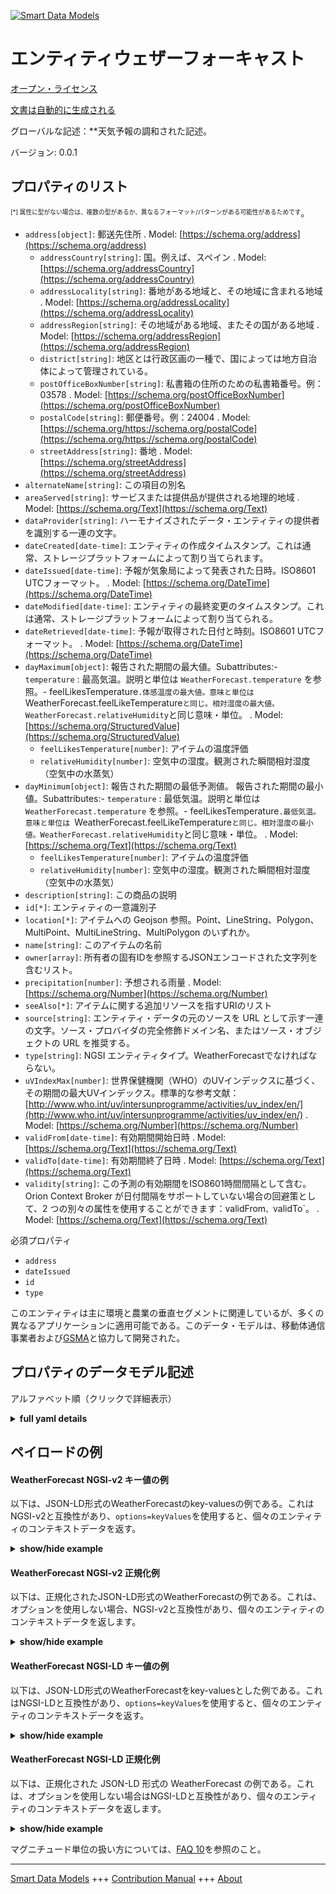 <!-- 10-Header -->    
[![Smart Data Models](https://smartdatamodels.org/wp-content/uploads/2022/01/SmartDataModels_logo.png "Logo")](https://smartdatamodels.org)    
エンティティウェザーフォーキャスト    
=================<!-- /10-Header -->    
<!-- 15-License -->    
[オープン・ライセンス](https://github.com/smart-data-models//dataModel.Weather/blob/master/WeatherForecast/LICENSE.md)    
[文書は自動的に生成される](https://docs.google.com/presentation/d/e/2PACX-1vTs-Ng5dIAwkg91oTTUdt8ua7woBXhPnwavZ0FxgR8BsAI_Ek3C5q97Nd94HS8KhP-r_quD4H0fgyt3/pub?start=false&loop=false&delayms=3000#slide=id.gb715ace035_0_60)    
<!-- /15-License -->    
<!-- 20-Description -->    
グローバルな記述：**天気予報の調和された記述。    
バージョン: 0.0.1    
<!-- /20-Description -->    
<!-- 30-PropertiesList -->    
## プロパティのリスト    
<sup><sub>[*] 属性に型がない場合は、複数の型があるか、異なるフォーマット/パターンがある可能性があるためです</sub></sup>。    
- `address[object]`: 郵送先住所  . Model: [https://schema.org/address](https://schema.org/address)	- `addressCountry[string]`: 国。例えば、スペイン  . Model: [https://schema.org/addressCountry](https://schema.org/addressCountry)    
	- `addressLocality[string]`: 番地がある地域と、その地域に含まれる地域  . Model: [https://schema.org/addressLocality](https://schema.org/addressLocality)    
	- `addressRegion[string]`: その地域がある地域、またその国がある地域  . Model: [https://schema.org/addressRegion](https://schema.org/addressRegion)    
	- `district[string]`: 地区とは行政区画の一種で、国によっては地方自治体によって管理されている。      
	- `postOfficeBoxNumber[string]`: 私書箱の住所のための私書箱番号。例：03578  . Model: [https://schema.org/postOfficeBoxNumber](https://schema.org/postOfficeBoxNumber)    
	- `postalCode[string]`: 郵便番号。例：24004  . Model: [https://schema.org/https://schema.org/postalCode](https://schema.org/https://schema.org/postalCode)    
	- `streetAddress[string]`: 番地  . Model: [https://schema.org/streetAddress](https://schema.org/streetAddress)    
- `alternateName[string]`: この項目の別名  - `areaServed[string]`: サービスまたは提供品が提供される地理的地域  . Model: [https://schema.org/Text](https://schema.org/Text)- `dataProvider[string]`: ハーモナイズされたデータ・エンティティの提供者を識別する一連の文字。  - `dateCreated[date-time]`: エンティティの作成タイムスタンプ。これは通常、ストレージプラットフォームによって割り当てられます。  - `dateIssued[date-time]`: 予報が気象局によって発表された日時。ISO8601 UTCフォーマット。  . Model: [https://schema.org/DateTime](https://schema.org/DateTime)- `dateModified[date-time]`: エンティティの最終変更のタイムスタンプ。これは通常、ストレージプラットフォームによって割り当てられる。  - `dateRetrieved[date-time]`: 予報が取得された日付と時刻。ISO8601 UTCフォーマット。  . Model: [https://schema.org/DateTime](https://schema.org/DateTime)- `dayMaximum[object]`: 報告された期間の最大値。Subattributes:- `temperature` : 最高気温。説明と単位は `WeatherForecast.temperature` を参照。- feelLikesTemperature`.体感温度の最大値。意味と単位は `WeatherForecast.feelLikeTemperature`と同じ。相対湿度の最大値。WeatherForecast.relativeHumidity`と同じ意味・単位。  . Model: [https://schema.org/StructuredValue](https://schema.org/StructuredValue)	- `feelLikesTemperature[number]`: アイテムの温度評価      
	- `relativeHumidity[number]`: 空気中の湿度。観測された瞬間相対湿度（空気中の水蒸気）      
- `dayMinimum[object]`: 報告された期間の最低予測値。  報告された期間の最小値。Subattributes:- `temperature` : 最低気温。説明と単位は `WeatherForecast.temperature` を参照。- feelLikesTemperature`.最低気温。意味と単位は `WeatherForecast.feelLikeTemperature`と同じ。相対湿度の最小値。WeatherForecast.relativeHumidity`と同じ意味・単位。  . Model: [https://schema.org/Text](https://schema.org/Text)	- `feelLikesTemperature[number]`: アイテムの温度評価      
	- `relativeHumidity[number]`: 空気中の湿度。観測された瞬間相対湿度（空気中の水蒸気）      
- `description[string]`: この商品の説明  - `id[*]`: エンティティの一意識別子  - `location[*]`: アイテムへの Geojson 参照。Point、LineString、Polygon、MultiPoint、MultiLineString、MultiPolygon のいずれか。  - `name[string]`: このアイテムの名前  - `owner[array]`: 所有者の固有IDを参照するJSONエンコードされた文字列を含むリスト。  - `precipitation[number]`: 予想される雨量  . Model: [https://schema.org/Number](https://schema.org/Number)- `seeAlso[*]`: アイテムに関する追加リソースを指すURIのリスト  - `source[string]`: エンティティ・データの元のソースを URL として示す一連の文字。ソース・プロバイダの完全修飾ドメイン名、またはソース・オブジェクトの URL を推奨する。  - `type[string]`: NGSI エンティティタイプ。WeatherForecastでなければならない。  - `uVIndexMax[number]`: 世界保健機関（WHO）のUVインデックスに基づく、その期間の最大UVインデックス。標準的な参考文献：[http://www.who.int/uv/intersunprogramme/activities/uv_index/en/](http://www.who.int/uv/intersunprogramme/activities/uv_index/en/)  . Model: [https://schema.org/Number](https://schema.org/Number)- `validFrom[date-time]`: 有効期間開始日時  . Model: [https://schema.org/Text](https://schema.org/Text)- `validTo[date-time]`: 有効期間終了日時  . Model: [https://schema.org/Text](https://schema.org/Text)- `validity[string]`: この予測の有効期間をISO8601時間間隔として含む。Orion Context Broker が日付間隔をサポートしていない場合の回避策として、2 つの別々の属性を使用することができます：validFrom`、`validTo`。  . Model: [https://schema.org/Text](https://schema.org/Text)<!-- /30-PropertiesList -->    
<!-- 35-RequiredProperties -->    
必須プロパティ    
- `address`  - `dateIssued`  - `id`  - `type`  <!-- /35-RequiredProperties -->    
<!-- 40-RequiredProperties -->    
このエンティティは主に環境と農業の垂直セグメントに関連しているが、多くの異なるアプリケーションに適用可能である。このデータ・モデルは、移動体通信事業者および[GSMA](https://www.gsma.com/iot/iot-big-data/)と協力して開発された。    
<!-- /40-RequiredProperties -->    
<!-- 50-DataModelHeader -->    
## プロパティのデータモデル記述    
アルファベット順（クリックで詳細表示）    
<!-- /50-DataModelHeader -->    
<!-- 60-ModelYaml -->    
<details><summary><strong>full yaml details</strong></summary>      
```yaml    
WeatherForecast:      
  description: A harmonised description of a Weather Forecast      
  properties:      
    address:      
      description: The mailing address      
      properties:      
        addressCountry:      
          description: 'The country. For example, Spain'      
          type: string      
          x-ngsi:      
            model: https://schema.org/addressCountry      
            type: Property      
        addressLocality:      
          description: 'The locality in which the street address is, and which is in the region'      
          type: string      
          x-ngsi:      
            model: https://schema.org/addressLocality      
            type: Property      
        addressRegion:      
          description: 'The region in which the locality is, and which is in the country'      
          type: string      
          x-ngsi:      
            model: https://schema.org/addressRegion      
            type: Property      
        district:      
          description: 'A district is a type of administrative division that, in some countries, is managed by the local government'      
          type: string      
          x-ngsi:      
            type: Property      
        postOfficeBoxNumber:      
          description: 'The post office box number for PO box addresses. For example, 03578'      
          type: string      
          x-ngsi:      
            model: https://schema.org/postOfficeBoxNumber      
            type: Property      
        postalCode:      
          description: 'The postal code. For example, 24004'      
          type: string      
          x-ngsi:      
            model: https://schema.org/https://schema.org/postalCode      
            type: Property      
        streetAddress:      
          description: The street address      
          type: string      
          x-ngsi:      
            model: https://schema.org/streetAddress      
            type: Property      
        streetNr:      
          description: Number identifying a specific property on a public street      
          type: string      
          x-ngsi:      
            type: Property      
      type: object      
      x-ngsi:      
        model: https://schema.org/address      
        type: Property      
    allOf:      
      - feelLikesTemperature:      
          description: Temperature appreciation of the item      
          type: number      
          x-ngsi:      
            type: Property      
        relativeHumidity:      
          description: Humidity in the Air. Observed instantaneous relative humidity (water vapour in air)      
          maximum: 1      
          minimum: 0      
          type: number      
          x-ngsi:      
            type: Property      
        temperature:      
          description: Temperature of the item      
          type: number      
          x-ngsi:      
            type: Property      
      - atmosphericPressure:      
          description: The atmospheric pressure observed measured in Hecto Pascals      
          minimum: 0      
          type: number      
          x-ngsi:      
            model: https://schema.org/Number      
            type: Property      
            units: Hecto pascals      
        gustSpeed:      
          description: A sudden burst of high-speed wind over the observed average wind speed lasting only for a few seconds      
          type: number      
          x-ngsi:      
            type: Property      
        illuminance:      
          description: '(https://en.wikipedia.org/wiki/Illuminance) observed measured in lux (lx) or lumens per square metre (cd·sr·m−2)'      
          minimum: 0      
          type: number      
          x-ngsi:      
            model: https://schema.org/Number      
            type: Property      
        refPointOfInterest:      
          description: Point of interest related to the item      
          type: string      
          x-ngsi:      
            model: http://schema.org/URL      
            type: Relationship      
        visibility:      
          anyOf:      
            - enum:      
                - veryPoor      
                - poor      
                - moderate      
                - good      
                - veryGood      
                - excellent      
              type: string      
            - minimum: 0      
              type: number      
          description: Categories of visibility      
          x-ngsi:      
            model: http://schema.org/Text      
            type: Property      
        weatherType:      
          description: Text description of the weather      
          type: string      
          x-ngsi:      
            model: http://schema.org/Text      
            type: Property      
        windDirection:      
          description: Direction of the wind bet      
          maximum: 360      
          minimum: 0      
          type: number      
          x-ngsi:      
            model: http://schema.org/Number      
            type: Property      
        windSpeed:      
          description: Intensity of the wind      
          minimum: 0      
          type: number      
          x-ngsi:      
            model: http//schema.org/Number      
            type: Property      
    alternateName:      
      description: An alternative name for this item      
      type: string      
      x-ngsi:      
        type: Property      
    areaServed:      
      description: The geographic area where a service or offered item is provided      
      type: string      
      x-ngsi:      
        model: https://schema.org/Text      
        type: Property      
    dataProvider:      
      description: A sequence of characters identifying the provider of the harmonised data entity      
      type: string      
      x-ngsi:      
        type: Property      
    dateCreated:      
      description: Entity creation timestamp. This will usually be allocated by the storage platform      
      format: date-time      
      type: string      
      x-ngsi:      
        type: Property      
    dateIssued:      
      description: The date and time the forecast was issued by the meteorological bureau in ISO8601 UTC format      
      format: date-time      
      type: string      
      x-ngsi:      
        model: https://schema.org/DateTime      
        type: Property      
    dateModified:      
      description: Timestamp of the last modification of the entity. This will usually be allocated by the storage platform      
      format: date-time      
      type: string      
      x-ngsi:      
        type: Property      
    dateRetrieved:      
      description: The date and time the forecast was retrieved in ISO8601 UTC format      
      format: date-time      
      type: string      
      x-ngsi:      
        model: https://schema.org/DateTime      
        type: Property      
    dayMaximum:      
      description: 'Maximum values for the reported period. Subattributes:- `temperature` : Maximum temperature. See `WeatherForecast.temperature` for description and units. - `feelLikesTemperature`. Maximum feels like temperature. Same semantics and units as `WeatherForecast.feelsLikeTemperature`.-   `relativeHumidity`. Maximum relative humidity. Same semantics and units as `WeatherForecast.relativeHumidity`'      
      properties:      
        feelLikesTemperature:      
          description: Temperature appreciation of the item      
          type: number      
          x-ngsi:      
            type: Property      
        relativeHumidity:      
          description: Humidity in the Air. Observed instantaneous relative humidity (water vapour in air)      
          maximum: 1      
          minimum: 0      
          type: number      
          x-ngsi:      
            type: Property      
        temperature:      
          description: Temperature of the item      
          type: number      
          x-ngsi:      
            type: Property      
      type: object      
      x-ngsi:      
        model: https://schema.org/StructuredValue      
        type: Property      
    dayMinimum:      
      description: 'Minimum values forecasted for the reported period.  Minimum values for the reported period. Subattributes:- `temperature` : Minimum temperature. See `WeatherForecast.temperature` for description and units. - `feelLikesTemperature`. Minimum feels like temperature. Same semantics and units as `WeatherForecast.feelsLikeTemperature`.- `relativeHumidity`. Minimum relative humidity. Same semantics and units as `WeatherForecast.relativeHumidity`'      
      properties:      
        feelLikesTemperature:      
          description: Temperature appreciation of the item      
          type: number      
          x-ngsi:      
            type: Property      
        relativeHumidity:      
          description: Humidity in the Air. Observed instantaneous relative humidity (water vapour in air)      
          maximum: 1      
          minimum: 0      
          type: number      
          x-ngsi:      
            type: Property      
        temperature:      
          description: Temperature of the item      
          type: number      
          x-ngsi:      
            type: Property      
      type: object      
      x-ngsi:      
        model: https://schema.org/Text      
        type: Property      
    description:      
      description: A description of this item      
      type: string      
      x-ngsi:      
        type: Property      
    id:      
      anyOf:      
        - description: Identifier format of any NGSI entity      
          maxLength: 256      
          minLength: 1      
          pattern: ^[\w\-\.\{\}\$\+\*\[\]`|~^@!,:\\]+$      
          type: string      
          x-ngsi:      
            type: Property      
        - description: Identifier format of any NGSI entity      
          format: uri      
          type: string      
          x-ngsi:      
            type: Property      
      description: Unique identifier of the entity      
      x-ngsi:      
        type: Property      
    location:      
      description: 'Geojson reference to the item. It can be Point, LineString, Polygon, MultiPoint, MultiLineString or MultiPolygon'      
      oneOf:      
        - description: Geojson reference to the item. Point      
          properties:      
            bbox:      
              items:      
                type: number      
              minItems: 4      
              type: array      
            coordinates:      
              items:      
                type: number      
              minItems: 2      
              type: array      
            type:      
              enum:      
                - Point      
              type: string      
          required:      
            - type      
            - coordinates      
          title: GeoJSON Point      
          type: object      
          x-ngsi:      
            type: GeoProperty      
        - description: Geojson reference to the item. LineString      
          properties:      
            bbox:      
              items:      
                type: number      
              minItems: 4      
              type: array      
            coordinates:      
              items:      
                items:      
                  type: number      
                minItems: 2      
                type: array      
              minItems: 2      
              type: array      
            type:      
              enum:      
                - LineString      
              type: string      
          required:      
            - type      
            - coordinates      
          title: GeoJSON LineString      
          type: object      
          x-ngsi:      
            type: GeoProperty      
        - description: Geojson reference to the item. Polygon      
          properties:      
            bbox:      
              items:      
                type: number      
              minItems: 4      
              type: array      
            coordinates:      
              items:      
                items:      
                  items:      
                    type: number      
                  minItems: 2      
                  type: array      
                minItems: 4      
                type: array      
              type: array      
            type:      
              enum:      
                - Polygon      
              type: string      
          required:      
            - type      
            - coordinates      
          title: GeoJSON Polygon      
          type: object      
          x-ngsi:      
            type: GeoProperty      
        - description: Geojson reference to the item. MultiPoint      
          properties:      
            bbox:      
              items:      
                type: number      
              minItems: 4      
              type: array      
            coordinates:      
              items:      
                items:      
                  type: number      
                minItems: 2      
                type: array      
              type: array      
            type:      
              enum:      
                - MultiPoint      
              type: string      
          required:      
            - type      
            - coordinates      
          title: GeoJSON MultiPoint      
          type: object      
          x-ngsi:      
            type: GeoProperty      
        - description: Geojson reference to the item. MultiLineString      
          properties:      
            bbox:      
              items:      
                type: number      
              minItems: 4      
              type: array      
            coordinates:      
              items:      
                items:      
                  items:      
                    type: number      
                  minItems: 2      
                  type: array      
                minItems: 2      
                type: array      
              type: array      
            type:      
              enum:      
                - MultiLineString      
              type: string      
          required:      
            - type      
            - coordinates      
          title: GeoJSON MultiLineString      
          type: object      
          x-ngsi:      
            type: GeoProperty      
        - description: Geojson reference to the item. MultiLineString      
          properties:      
            bbox:      
              items:      
                type: number      
              minItems: 4      
              type: array      
            coordinates:      
              items:      
                items:      
                  items:      
                    items:      
                      type: number      
                    minItems: 2      
                    type: array      
                  minItems: 4      
                  type: array      
                type: array      
              type: array      
            type:      
              enum:      
                - MultiPolygon      
              type: string      
          required:      
            - type      
            - coordinates      
          title: GeoJSON MultiPolygon      
          type: object      
          x-ngsi:      
            type: GeoProperty      
      x-ngsi:      
        type: GeoProperty      
    name:      
      description: The name of this item      
      type: string      
      x-ngsi:      
        type: Property      
    owner:      
      description: A List containing a JSON encoded sequence of characters referencing the unique Ids of the owner(s)      
      items:      
        anyOf:      
          - description: Identifier format of any NGSI entity      
            maxLength: 256      
            minLength: 1      
            pattern: ^[\w\-\.\{\}\$\+\*\[\]`|~^@!,:\\]+$      
            type: string      
            x-ngsi:      
              type: Property      
          - description: Identifier format of any NGSI entity      
            format: uri      
            type: string      
            x-ngsi:      
              type: Property      
        description: Unique identifier of the entity      
        x-ngsi:      
          type: Property      
      type: array      
      x-ngsi:      
        type: Property      
    precipitation:      
      description: Amount of water rain expected      
      minimum: 0      
      type: number      
      x-ngsi:      
        model: https://schema.org/Number      
        type: Property      
        units: Liters per square meter      
    seeAlso:      
      description: list of uri pointing to additional resources about the item      
      oneOf:      
        - items:      
            format: uri      
            type: string      
          minItems: 1      
          type: array      
        - format: uri      
          type: string      
      x-ngsi:      
        type: Property      
    source:      
      description: 'A sequence of characters giving the original source of the entity data as a URL. Recommended to be the fully qualified domain name of the source provider, or the URL to the source object'      
      type: string      
      x-ngsi:      
        type: Property      
    type:      
      description: NGSI Entity type. It has to be WeatherForecast      
      enum:      
        - WeatherForecast      
      type: string      
      x-ngsi:      
        type: Property      
    uVIndexMax:      
      description: 'The maximum UV index for the period, based on the World Health Organization''s UV Index measure. Normative references: [http://www.who.int/uv/intersunprogramme/activities/uv_index/en/](http://www.who.int/uv/intersunprogramme/activities/uv_index/en/)'      
      minimum: 0      
      type: number      
      x-ngsi:      
        model: https://schema.org/Number      
        type: Property      
    validFrom:      
      description: Validity period start date and time      
      format: date-time      
      type: string      
      x-ngsi:      
        model: https://schema.org/Text      
        type: Property      
    validTo:      
      description: Validity period end date and time      
      format: date-time      
      type: string      
      x-ngsi:      
        model: https://schema.org/Text      
        type: Property      
    validity:      
      description: 'Includes the validity period for this forecast as a ISO8601 time interval. As a workaround for the lack of support of Orion Context Broker for datetime intervals, it can be used two separate attributes: `validFrom`, `validTo`'      
      type: string      
      x-ngsi:      
        model: https://schema.org/Text      
        type: Property      
  required:      
    - id      
    - type      
    - dateIssued      
    - address      
  type: object      
  x-derived-from: ""      
  x-disclaimer: 'Redistribution and use in source and binary forms, with or without modification, are permitted  provided that the license conditions are met. Copyleft (c) 2022 Contributors to Smart Data Models Program'      
  x-license-url: https://github.com/smart-data-models/dataModel.Weather/blob/master/WeatherForecast/LICENSE.md      
  x-model-schema: https://smart-data-models.github.io/dataModel.Weather/WeatherForecast/schema.json      
  x-model-tags: ""      
  x-version: 0.0.1      
```    
</details>      
<!-- /60-ModelYaml -->    
<!-- 70-MiddleNotes -->    
<!-- /70-MiddleNotes -->    
<!-- 80-Examples -->    
## ペイロードの例    
#### WeatherForecast NGSI-v2 キー値の例    
以下は、JSON-LD形式のWeatherForecastのkey-valuesの例である。これはNGSI-v2と互換性があり、`options=keyValues`を使用すると、個々のエンティティのコンテキストデータを返す。    
<details><summary><strong>show/hide example</strong></summary>      
```json  
{  
  "id": "Spain-WeatherForecast-46005_2016-12-01T18:00:00_2016-12-02T00:00:00",  
  "type": "WeatherForecast",  
  "address": {  
    "addressCountry": "Spain",  
    "postalCode": "46005",  
    "addressLocality": "Valencia"  
  },  
  "dataProvider": "TEF",  
  "dateIssued": "2016-12-01T10:40:01.00Z",  
  "dateRetrieved": "2016-12-01T12:57:24.00Z",  
  "dayMaximum": {  
    "feelsLikeTemperature": 15,  
    "temperature": 15,  
    "relativeHumidity": 0.9  
  },  
  "dayMinimum": {  
    "feelsLikeTemperature": 11,  
    "temperature": 11,  
    "relativeHumidity": 0.7  
  },  
  "feelsLikeTemperature": 12,  
  "precipitationProbability": 0.15,  
  "relativeHumidity": 0.85,  
  "source": "http://www.aemet.es/xml/municipios/localidad_46250.xml",  
  "temperature": 12,  
  "validFrom": "2016-12-01T17:00:00.00Z",  
  "validTo": "2016-12-01T23:00:00.00Z",  
  "validity": "2016-12-01T18:00:00+01:00/2016-12-02T00:00:00+01:00",  
  "weatherType": "overcast",  
  "windSpeed": 0,  
  "uVIndexMax": 1  
}  
```  
</details>    
#### WeatherForecast NGSI-v2 正規化例    
以下は、正規化されたJSON-LD形式のWeatherForecastの例である。これは、オプションを使用しない場合、NGSI-v2と互換性があり、個々のエンティティのコンテキストデータを返します。    
<details><summary><strong>show/hide example</strong></summary>      
```json  
{  
  "id": "Spain-WeatherForecast-46005_2016-12-01T18:00:00_2016-12-02T00:00:00",  
  "type": "WeatherForecast",  
  "dayMinimum": {  
    "type": "StructuredValue",  
    "value": {  
      "feelsLikeTemperature": 11,  
      "temperature": 11,  
      "relativeHumidity": 0.7  
    }  
  },  
  "feelsLikeTemperature": {  
    "type": "Number",  
    "value": 12  
  },  
  "dataProvider": {  
    "type": "Text",  
    "value": "TEF"  
  },  
  "temperature": {  
    "type": "Number",  
    "value": 12  
  },  
  "validTo": {  
    "type": "DateTime",  
    "value": "2016-12-01T23:00:00.00Z"  
  },  
  "weatherType": {  
    "type": "Text",  
    "value": "overcast"  
  },  
  "precipitationProbability": {  
    "type": "Number",  
    "value": 0.15  
  },  
  "dayMaximum": {  
    "type": "StructuredValue",  
    "value": {  
      "feelsLikeTemperature": 15,  
      "temperature": 15,  
      "relativeHumidity": 0.9  
    }  
  },  
  "source": {  
    "type": "Text",  
    "value": "http://www.aemet.es/xml/municipios/localidad_46250.xml"  
  },  
  "windSpeed": {  
    "type": "Boolean",  
    "value": false  
  },  
  "validity": {  
    "type": "DateTime",  
    "value": "2016-12-01T18:00:00+01:00/2016-12-02T00:00:00+01:00"  
  },  
  "dateIssued": {  
    "type": "DateTime",  
    "value": "2016-12-01T10:40:01.00Z"  
  },  
  "address": {  
    "type": "StructuredValue",  
    "value": {  
      "addressCountry": "Spain",  
      "postalCode": "46005",  
      "addressLocality": "Valencia"  
    }  
  },  
  "dateRetrieved": {  
    "type": "DateTime",  
    "value": "2016-12-01T12:57:24.00Z"  
  },  
  "validFrom": {  
    "type": "DateTime",  
    "value": "2016-12-01T17:00:00.00Z"  
  },  
  "relativeHumidity": {  
    "type": "Number",  
    "value": 0.85  
  },  
  "uVIndexMax": {  
    "type": "Boolean",  
    "value": true  
  }  
}  
```  
</details>    
#### WeatherForecast NGSI-LD キー値の例    
以下は、JSON-LD形式のWeatherForecastをkey-valuesとした例である。これはNGSI-LDと互換性があり、`options=keyValues`を使用すると、個々のエンティティのコンテキストデータを返す。    
<details><summary><strong>show/hide example</strong></summary>      
```json  
{  
  "id": "Spain-WeatherForecast-46005_2016-12-01T18:00:00_2016-12-02T00:00:00",  
  "type": "WeatherForecast",  
  "address": {  
    "addressCountry": "Spain",  
    "postalCode": "46005",  
    "addressLocality": "Valencia"  
  },  
  "dataProvider": "TEF",  
  "dateIssued": "2016-12-01T10:40:01.00Z",  
  "dateRetrieved": "2016-12-01T12:57:24.00Z",  
  "dayMaximum": {  
    "feelsLikeTemperature": 15,  
    "temperature": 15,  
    "relativeHumidity": 0.9  
  },  
  "dayMinimum": {  
    "feelsLikeTemperature": 11,  
    "temperature": 11,  
    "relativeHumidity": 0.7  
  },  
  "feelsLikeTemperature": 12,  
  "precipitationProbability": 0.15,  
  "relativeHumidity": 0.85,  
  "source": "http://www.aemet.es/xml/municipios/localidad_46250.xml",  
  "temperature": 12,  
  "validFrom": "2016-12-01T17:00:00.00Z",  
  "validTo": "2016-12-01T23:00:00.00Z",  
  "validity": "2016-12-01T18:00:00+01:00/2016-12-02T00:00:00+01:00",  
  "weatherType": "overcast",  
  "windSpeed": 0,  
  "uVIndexMax": 1,  
  "@context": [  
    "https://raw.githubusercontent.com/smart-data-models/dataModel.Weather/master/context.jsonld"  
  ]  
}  
```  
</details>    
#### WeatherForecast NGSI-LD 正規化例    
以下は、正規化された JSON-LD 形式の WeatherForecast の例である。これは、オプションを使用しない場合はNGSI-LDと互換性があり、個々のエンティティのコンテキストデータを返します。    
<details><summary><strong>show/hide example</strong></summary>      
```json  
{  
  "id": "Spain-WeatherForecast-46005_2016-12-01T18:00:00_2016-12-02T00:00:00",  
  "type": "WeatherForecast",  
  "address": {  
    "type": "Property",  
    "value": {  
      "addressCountry": "Spain",  
      "postalCode": "46005",  
      "addressLocality": "Valencia"  
    }  
  },  
  "dataProvider": {  
    "type": "Property",  
    "value": "TEF"  
  },  
  "dateIssued": {  
    "type": "Property",  
    "value": {  
      "@type": "DateTime",  
      "@value": "2016-12-01T10:40:01.00Z"  
    }  
  },  
  "dateRetrieved": {  
    "type": "Property",  
    "value": {  
      "@type": "DateTime",  
      "@value": "2016-12-01T12:57:24.00Z"  
    }  
  },  
  "dayMaximum": {  
    "type": "Property",  
    "value": {  
      "feelsLikeTemperature": 15,  
      "temperature": 15,  
      "relativeHumidity": 0.9  
    }  
  },  
  "dayMinimum": {  
    "type": "Property",  
    "value": {  
      "feelsLikeTemperature": 11,  
      "temperature": 11,  
      "relativeHumidity": 0.7  
    }  
  },  
  "feelsLikeTemperature": {  
    "type": "Property",  
    "value": 12  
  },  
  "precipitationProbability": {  
    "type": "Property",  
    "value": 0.15  
  },  
  "relativeHumidity": {  
    "type": "Property",  
    "value": 0.85  
  },  
  "source": {  
    "type": "Property",  
    "value": "http://www.aemet.es/xml/municipios/localidad_46250.xml"  
  },  
  "temperature": {  
    "type": "Property",  
    "value": 12  
  },  
  "uVIndexMax": {  
    "type": "Property",  
    "value": 1.0  
  },  
  "validFrom": {  
    "type": "Property",  
    "value": {  
      "@type": "DateTime",  
      "@value": "2016-12-01T17:00:00.00Z"  
    }  
  },  
  "validTo": {  
    "type": "Property",  
    "value": {  
      "@type": "DateTime",  
      "@value": "2016-12-01T23:00:00.00Z"  
    }  
  },  
  "validity": {  
    "type": "Property",  
    "value": "2016-12-01T18:00:00+01:00/2016-12-02T00:00:00+01:00"  
  },  
  "weatherType": {  
    "type": "Property",  
    "value": "overcast"  
  },  
  "windSpeed": {  
    "type": "Property",  
    "value": 0  
  },  
  "@context": [  
    "https://raw.githubusercontent.com/smart-data-models/dataModel.Weather/master/context.jsonld"  
  ]  
}  
```  
</details><!-- /80-Examples -->    
<!-- 90-FooterNotes -->    
<!-- /90-FooterNotes -->    
<!-- 95-Units -->    
マグニチュード単位の扱い方については、[FAQ 10](https://smartdatamodels.org/index.php/faqs/)を参照のこと。    
<!-- /95-Units -->    
<!-- 97-LastFooter -->    
---    
[Smart Data Models](https://smartdatamodels.org) +++ [Contribution Manual](https://bit.ly/contribution_manual) +++ [About](https://bit.ly/Introduction_SDM)<!-- /97-LastFooter -->    
